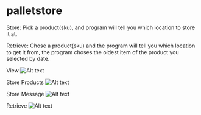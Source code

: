 # palletstore
Store: Pick a product(sku), and program will tell you which location to store it at. 

Retrieve: Chose a product(sku) and the program will tell you which location to get it from, the program choses the oldest item of the product you selected by date.

View
![Alt text](https://s22.postimg.org/gw4j7jmof/view.png "View")

Store Products
![Alt text](https://s22.postimg.org/x5upafxch/storeproducts1.png "Store Products")

Store Message
![Alt text](https://s22.postimg.org/muichs5n3/storeafter.png "Store message")

Retrieve
![Alt text](https://s22.postimg.org/t6xhrm8pb/retrieve.png "Retrieve")

